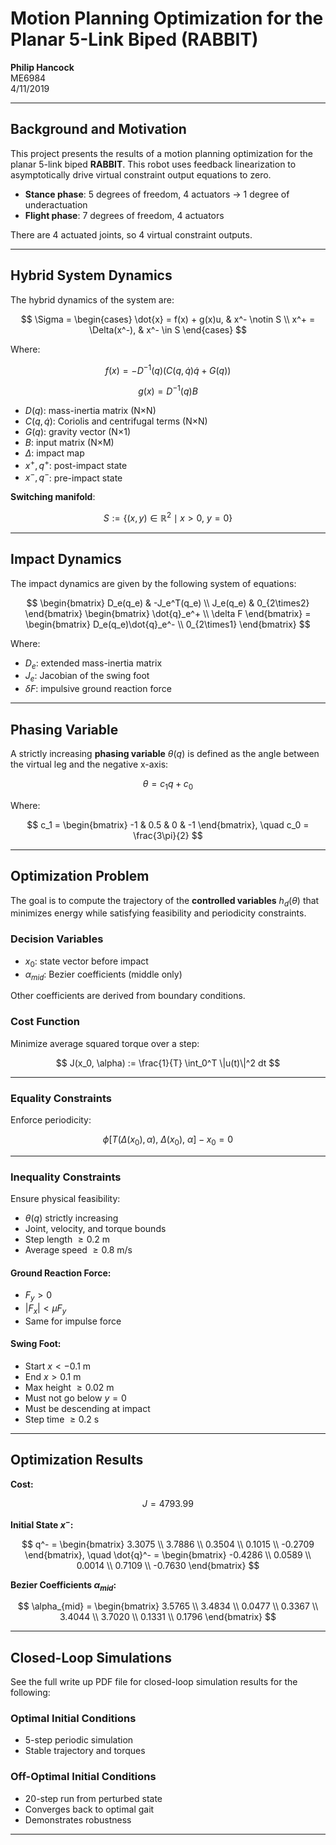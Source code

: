 # Motion Planning Optimization for the Planar 5-Link Biped (RABBIT)

**Philip Hancock**  
ME6984  
4/11/2019  

---

## Background and Motivation

This project presents the results of a motion planning optimization for the planar 5-link biped **RABBIT**. This robot uses feedback linearization to asymptotically drive virtual constraint output equations to zero.

- **Stance phase**: 5 degrees of freedom, 4 actuators → 1 degree of underactuation  
- **Flight phase**: 7 degrees of freedom, 4 actuators

There are 4 actuated joints, so 4 virtual constraint outputs.

---

## Hybrid System Dynamics

The hybrid dynamics of the system are:

$$
\Sigma = \begin{cases}
\dot{x} = f(x) + g(x)u, & x^- \notin S \\
x^+ = \Delta(x^-), & x^- \in S
\end{cases}
$$

Where:

$$
f(x) = -D^{-1}(q)\left(C(q, \dot{q})\dot{q} + G(q)\right)
$$

$$
g(x) = D^{-1}(q)B
$$

- $D(q)$: mass-inertia matrix (N×N)  
- $C(q, \dot{q})$: Coriolis and centrifugal terms (N×N)  
- $G(q)$: gravity vector (N×1)  
- $B$: input matrix (N×M)  
- $\Delta$: impact map  
- $x^+, q^+$: post-impact state  
- $x^-, q^-$: pre-impact state

**Switching manifold**:

$$
S := \{(x, y) \in \mathbb{R}^2 \mid x > 0,\ y = 0\}
$$

---

## Impact Dynamics

The impact dynamics are given by the following system of equations:

$$
\begin{bmatrix} 
D_e(q_e) & -J_e^T(q_e) \\ J_e(q_e) & 0_{2\times2} 
\end{bmatrix} 
\begin{bmatrix} 
\dot{q}_e^+ \\ \delta F 
\end{bmatrix} = \begin{bmatrix} D_e(q_e)\dot{q}_e^- \\ 0_{2\times1} \end{bmatrix}
$$

Where:

- $D_e$: extended mass-inertia matrix  
- $J_e$: Jacobian of the swing foot  
- $\delta F$: impulsive ground reaction force

---

## Phasing Variable

A strictly increasing **phasing variable** $\theta(q)$ is defined as the angle between the virtual leg and the negative x-axis:

$$
\theta = c_1 q + c_0
$$

Where:

$$
c_1 =
\begin{bmatrix}
-1 & 0.5 & 0 & -1
\end{bmatrix},
\quad
c_0 = \frac{3\pi}{2}
$$

---

## Optimization Problem

The goal is to compute the trajectory of the **controlled variables** $h_d(\theta)$ that minimizes energy while satisfying feasibility and periodicity constraints.

### Decision Variables

- $x_0$: state vector before impact  
- $\alpha_{mid}$: Bezier coefficients (middle only)  

Other coefficients are derived from boundary conditions.

### Cost Function

Minimize average squared torque over a step:

$$
J(x_0, \alpha) := \frac{1}{T} \int_0^T \|u(t)\|^2 dt
$$

---

### Equality Constraints

Enforce periodicity:

$$
\phi\left[T(\Delta(x_0), \alpha),\ \Delta(x_0),\ \alpha\right] - x_0 = 0
$$

---

### Inequality Constraints

Ensure physical feasibility:

- $\theta(q)$ strictly increasing  
- Joint, velocity, and torque bounds  
- Step length $\geq 0.2$ m  
- Average speed $\geq 0.8$ m/s  

#### Ground Reaction Force:

- $F_y > 0$  
- $|F_x| < \mu F_y$  
- Same for impulse force

#### Swing Foot:

- Start $x < -0.1$ m  
- End $x > 0.1$ m  
- Max height $\geq 0.02$ m  
- Must not go below $y = 0$  
- Must be descending at impact  
- Step time $\geq 0.2$ s

---

## Optimization Results

**Cost:**

$$
J = 4793.99
$$

**Initial State $x^-$:**

$$
q^- =
\begin{bmatrix}
3.3075 \\ 3.7886 \\ 0.3504 \\ 0.1015 \\ -0.2709
\end{bmatrix},
\quad
\dot{q}^- =
\begin{bmatrix}
-0.4286 \\ 0.0589 \\ 0.0014 \\ 0.7109 \\ -0.7630
\end{bmatrix}
$$

**Bezier Coefficients $\alpha_{mid}$:**

$$
\alpha_{mid} =
\begin{bmatrix}
3.5765 \\ 3.4834 \\ 0.0477 \\ 0.3367 \\
3.4044 \\ 3.7020 \\ 0.1331 \\ 0.1796
\end{bmatrix}
$$

---

## Closed-Loop Simulations

See the full write up PDF file for closed-loop simulation results for the following:

### Optimal Initial Conditions

- 5-step periodic simulation  
- Stable trajectory and torques

### Off-Optimal Initial Conditions

- 20-step run from perturbed state  
- Converges back to optimal gait  
- Demonstrates robustness

---


```
